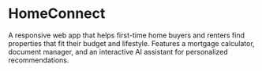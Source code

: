 # HomeConnect
A responsive web app that helps first-time home buyers and renters find properties that fit their budget and lifestyle. Features a mortgage calculator, document manager, and an interactive AI assistant for personalized recommendations.
